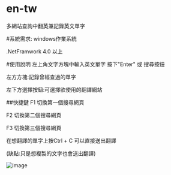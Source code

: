 # en-tw
多網站查詢中翻英兼記錄英文單字

#系統需求:
windows作業系統

.NetFramwork 4.0 以上

#使用說明
左上角文字方塊中輸入英文單字 按下"Enter" 或 搜尋按鈕

左方方塊:記錄曾經查過的單字

左下方選擇按鈕:可選擇欲使用的翻譯網站

##快捷鍵
F1 切換第一個搜尋網頁

F2 切換第二個搜尋網頁

F3 切換第三個搜尋網頁

在想翻譯的單字上按Ctrl + C 可以直接送出翻譯

(缺點:只是想複製的文字也會送出翻譯)

![image](https://github.com/bubu-mis/en-tw/blob/master/demo.jpg)

